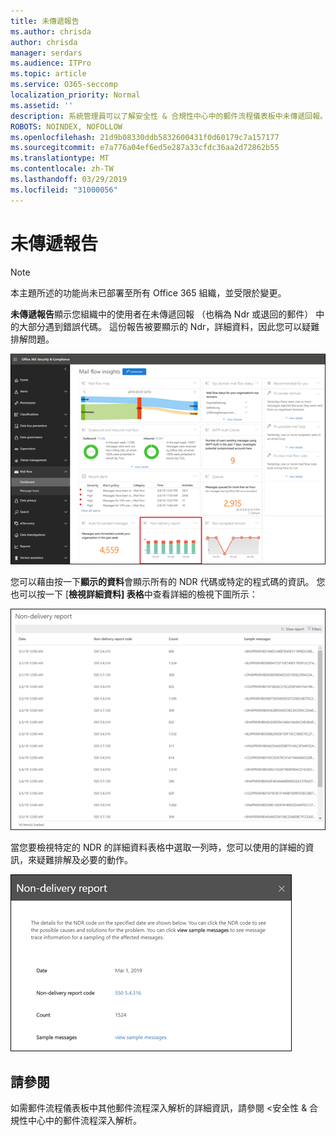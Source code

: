 ```yaml
---
title: 未傳遞報告
ms.author: chrisda
author: chrisda
manager: serdars
ms.audience: ITPro
ms.topic: article
ms.service: O365-seccomp
localization_priority: Normal
ms.assetid: ''
description: 系統管理員可以了解安全性 & 合規性中心中的郵件流程儀表板中未傳遞回報。
ROBOTS: NOINDEX, NOFOLLOW
ms.openlocfilehash: 21d9b08330ddb5832600431f0d60179c7a157177
ms.sourcegitcommit: e7a776a04ef6ed5e287a33cfdc36aa2d72862b55
ms.translationtype: MT
ms.contentlocale: zh-TW
ms.lasthandoff: 03/29/2019
ms.locfileid: "31000056"
---
```

# <a name="non-delivery-report"></a>未傳遞報告

> [!NOTE]
> 本主題所述的功能尚未已部署至所有 Office 365 組織，並受限於變更。

**未傳遞報告**顯示您組織中的使用者在未傳遞回報 （也稱為 Ndr 或退回的郵件） 中的大部分遇到錯誤代碼。 這份報告被要顯示的 Ndr，詳細資料，因此您可以疑難排解問題。

![在郵件流程儀表板中安全性 & 合規性中心中未傳遞報告](media/non-delivery-report-selected.png)

您可以藉由按一下**顯示的資料**會顯示所有的 NDR 代碼或特定的程式碼的資訊。 您也可以按一下 [**檢視詳細資料] 表格**中查看詳細的檢視下圖所示：

![未傳遞報告中檢視詳細資料表格](media/non-delivery-report-view-details-table.png)

當您要檢視特定的 NDR 的詳細資料表格中選取一列時，您可以使用的詳細的資訊，來疑難排解及必要的動作。

![未傳遞報告中的 [明細] 資料表中選取一列](media/non-delivery-report-details-table-select-row.png)

## <a name="see-also"></a>請參閱

如需郵件流程儀表板中其他郵件流程深入解析的詳細資訊，請參閱 <<c0>安全性 &amp; 合規性中心中的郵件流程深入解析。
